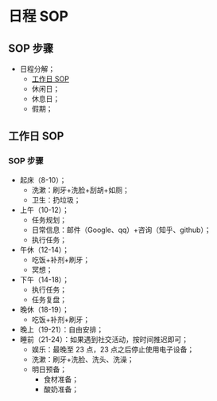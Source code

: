 # 日程 SOP

## SOP 步骤

- 日程分解；
  - [工作日 SOP](#工作日-sop)
  - 休闲日；
  - 休息日；
  - 假期；

## 工作日 SOP

### SOP 步骤

- 起床（8-10）；
  - 洗漱：刷牙+洗脸+刮胡+如厕；
  - 卫生：扔垃圾；
- 上午（10-12）；
  - 任务规划；
  - 日常信息：邮件（Google、qq）+咨询（知乎、github）；
  - 执行任务；
- 午休（12-14）；
  - 吃饭+补剂+刷牙；
  - 冥想；
- 下午（14-18）；
  - 执行任务；
  - 任务复盘；
- 晚休（18-19）；
  - 吃饭+补剂+刷牙；
- 晚上（19-21）：自由安排；
- 睡前（21-24）：如果遇到社交活动，按时间推迟即可；
  - 娱乐：最晚至 23 点，23 点之后停止使用电子设备；
  - 洗漱：刷牙+洗脸、洗头、洗澡；
  - 明日预备；
    - 食材准备；
    - 酸奶准备；
